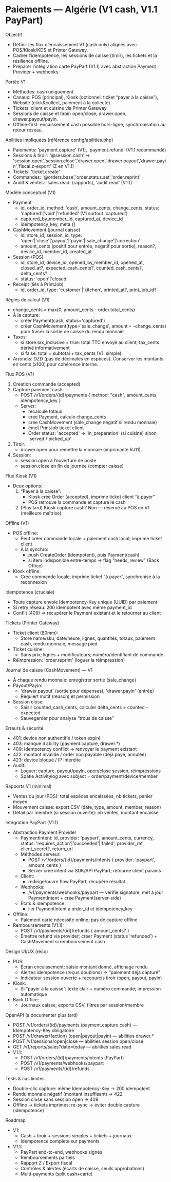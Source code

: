 # Paiements — Algérie (V1 cash, V1.1 PayPart)

Objectif
- Définir les flux d’encaissement V1 (cash only) alignés avec POS/Kiosk/KDS et Printer Gateway.
- Cadrer l’idempotence, les sessions de caisse (tiroir), les tickets et la résilience offline.
- Préparer l’intégration carte PayPart (V1.1) avec abstraction Payment Provider + webhooks.

Portée V1
- Méthodes: cash uniquement.
- Canaux: POS (principal), Kiosk (optionnel: ticket “payer à la caisse”), Website (click&collect, paiement à la collecte).
- Tickets: client et cuisine via Printer Gateway.
- Sessions de caisse et tiroir: open/close, drawer.open, drawer.payout/payin.
- Offline-first: encaissement cash possible hors-ligne, synchronisation au retour réseau.

Abilities impliquées (référence config/abilities.php)
- Paiements: 'payment.capture' (V1), 'payment.refund' (V1.1 recommandé)
- Sessions & tiroir: '@session.cash' => 'session.open','session.close','drawer.open','drawer.payout','drawer.payin','fiscal.z-export' (Z en V1.1)
- Tickets: 'ticket.create'
- Commandes: '@orders.base','order.status.set','order.reprint'
- Audit & ventes: 'sales.read' (rapports), 'audit.read' (V1.1)

Modèle conceptuel (V1)
- Payment
    - id, order_id, method: 'cash', amount_cents, change_cents, status: 'captured'|'void'|'refunded' (V1 surtout 'captured')
    - captured_by_member_id, captured_at, device_id
    - idempotency_key, meta {}
- CashMovement (journal caisse)
    - id, store_id, session_id, type: 'open'|'close'|'payout'|'payin'|'sale_change'|'correction'
    - amount_cents (positif pour entrée, négatif pour sortie), reason?, device_id, member_id, created_at
- Session (POS)
    - id, store_id, device_id, opened_by_member_id, opened_at, closed_at?, expected_cash_cents?, counted_cash_cents?, delta_cents?
    - status: 'open'|'closed'
- Receipt (liés à PrintJob)
    - id, order_id, type: 'customer'|'kitchen', printed_at?, print_job_id?

Règles de calcul (V1)
- change_cents = max(0, amount_cents - order.total_cents)
- À la capture:
    - créer Payment(cash, status='captured')
    - créer CashMovement(type='sale_change', amount = -change_cents) pour tracer la sortie de caisse du rendu monnaie
- Taxes:
    - si store.tax_inclusive = true: total TTC envoyé au client; tax_cents dérivé informativement
    - si false: total = subtotal + tax_cents (V1: simple)
- Arrondis: DZD (pas de décimales en espèces). Conserver les montants en cents (x100) pour cohérence interne.

Flux POS (V1)
1) Création commande (accepted)
2) Capture paiement cash:
    - POST /v1/orders/{id}/payments { method: "cash", amount_cents, idempotency_key }
    - Server:
        - recalcule totaux
        - crée Payment, calcule change_cents
        - crée CashMovement (sale_change négatif si rendu monnaie)
        - émet PrintJob ticket client
        - Order status: 'accepted' -> 'in_preparation' (si cuisine) sinon 'served'/'picked_up'
3) Tiroir:
    - drawer.open pour remettre la monnaie (imprimante RJ11)
4) Session:
    - session.open à l’ouverture de poste
    - session.close en fin de journée (compter caisse)

Flux Kiosk (V1)
- Deux options:
    1) “Payer à la caisse”:
        - Kiosk crée Order (accepted), imprime ticket client “à payer”
        - POS retrouve la commande et capture le cash
    2) (Plus tard) Kiosk capture cash? Non — réservé au POS en V1 (meilleure maîtrise).

Offline (V1)
- POS offline:
    - Peut créer commande locale + paiement cash local; imprime ticket client
    - À la synchro:
        - push CreateOrder (idempotent), puis Payment(cash)
        - si item indisponible entre-temps → flag “needs_review” (Back Office)
- Kiosk offline:
    - Crée commande locale, imprime ticket “à payer”, synchronise à la reconnexion

Idempotence (cruciale)
- Toute capture envoie Idempotency-Key unique (UUID) par paiement
- Si retry réseau: 200 idempotent avec même payment_id
- Conflit (409) => récupérer le Payment existant et le retourner au client

Tickets (Printer Gateway)
- Ticket client (80mm):
    - Store name/sku, date/heure, lignes, quantités, totaux, paiement cash, rendu monnaie, message pied
- Ticket cuisine:
    - Sans prix; lignes + modificateurs; numéro/identifiant de commande
- Réimpression: 'order.reprint' (loguer la réimpression)

Journal de caisse (CashMovement) — V1
- À chaque rendu monnaie: enregistrer sortie (sale_change)
- Payout/Payin:
    - 'drawer.payout' (sortie pour dépenses), 'drawer.payin' (entrée)
    - Requiert motif (reason) et permission
- Session close:
    - Saisir counted_cash_cents, calculer delta_cents = counted - expected
    - Sauvegarder pour analyse “trous de caisse”

Erreurs & sécurité
- 401: device non authentifié / token expiré
- 403: manque d’ability (payment.capture, drawer.*)
- 409: idempotency conflict → renvoyer le payment existant
- 422: montant invalide / order non payable (déjà payé, annulée)
- 423: device bloqué / IP interdite
- Audit:
    - Loguer: capture, payout/payin, open/close session, réimpressions
    - Spatie Activitylog avec subject = order/payment/device/member

Rapports V1 (minimal)
- Ventes du jour (POS): total espèces encaissées, nb tickets, panier moyen
- Mouvement caisse: export CSV (date, type, amount, member, reason)
- Détail par membre (si session ouverte): nb ventes, montant encaissé

Intégration PayPart (V1.1)
- Abstraction Payment Provider
    - PaymentIntent: id, provider: 'paypart', amount_cents, currency, status: 'requires_action'|'succeeded'|'failed', provider_ref, client_secret?, return_url
    - Méthodes serveur:
        - POST /v1/orders/{id}/payments/intents { provider: 'paypart', amount_cents }
        - Server crée intent via SDK/API PayPart; retourne client params
    - Client:
        - redirige/ouvre flow PayPart; récupère résultat
    - Webhooks:
        - /v1/payments/webhooks/paypart — vérifie signature, met à jour PaymentIntent + crée Payment(server-side)
    - États & idempotence:
        - lier PaymentIntent à order_id et idempotency_key
- Offline:
    - Paiement carte nécessite online; pas de capture offline
- Remboursements (V1.1):
    - POST /v1/payments/{id}/refunds { amount_cents? }
    - Émettre refund via provider; créer Payment (status 'refunded') + CashMovement si remboursement cash

Design UI/UX (reco)
- POS:
    - Écran encaissement: saisie montant donné, affichage rendu
    - Alertes idempotence (reçus doublons) → “paiement déjà capturé”
    - Indicateur session ouverte + raccourcis tiroir (open, payout, payin)
- Kiosk:
    - Si “payer à la caisse”: texte clair + numéro commande; impression automatique
- Back Office:
    - Journaux caisse; exports CSV; filtres par session/membre

OpenAPI (à documenter plus tard)
- POST /v1/orders/{id}/payments (payment.capture cash) — Idempotency-Key obligatoire
- POST /v1/drawer/{action} (open|payout|payin) — abilities drawer.*
- POST /v1/sessions/open|close — abilities session.open/close
- GET /v1/reports/sales?date=today — abilities sales.read
- V1.1:
    - POST /v1/orders/{id}/payments/intents (PayPart)
    - POST /v1/payments/webhooks/paypart
    - POST /v1/payments/{id}/refunds

Tests & cas limites
- Double-clic capture: même Idempotency-Key → 200 idempotent
- Rendu monnaie négatif (montant insuffisant) → 422
- Session close sans session open → 409
- Offline → tickets imprimés; re-sync → éviter double capture (idempotence)

Roadmap
- V1:
    - Cash + tiroir + sessions simples + tickets + journaux
    - Idempotence complète sur payments
- V1.1:
    - PayPart end-to-end, webhooks signés
    - Remboursements partiels
    - Rapport Z / Export fiscal
    - Contrôles & alertes (écarts de caisse, seuils approbations)
    - Multi-payments (split cash+carte)
